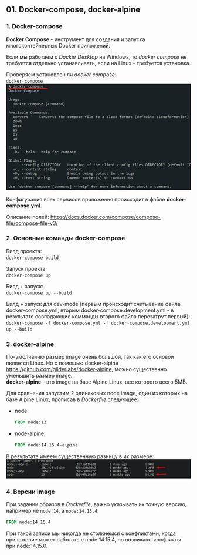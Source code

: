 ## 01. Docker-compose, docker-alpine

### 1. Docker-compose

**Docker Compose** -  инструмент для создания и запуска многоконтейнерных Docker приложений. 

Если мы работаем с *Docker Desktop* на Windows, то *docker compose* не требуется отдельно устанавливать, если на Linux - требуется установка.   

Проверяем установлен ли *docker compose*:   
`docker compose`     
![](./imgs/01.0.png)

Конфигурация всех сервисов приложения происходит в файле **docker-compose.yml**.

Описание полей: https://docs.docker.com/compose/compose-file/compose-file-v3/

### 2. Основные команды docker-compose

Билд проекта:   
`docker-compose build`

Запуск проекта:   
`docker-compose up`

Билд + запуск:    
`docker-compose up --build`

Билд + запуск для dev-mode (первым происходит считывание файла docker-compose.yml, вторым docker-compose.development.yml - в результате совпадающие комманды второго файла перезатрут первый):
`docker-compose -f docker-compose.yml -f docker-compose.development.yml up --build`

### 3. docker-alpine

По-умолчанию размер image очень большой, так как его основой является Linux. Но с помощью docker-alpine https://github.com/gliderlabs/docker-alpine, можно существенно уменьшить размер image.   
**docker-alpine** - это image на базе Alpine Linux, вес которого всего 5МВ.

Для сравнения запустим 2 одинаковых node image, один из которых на базе Alpine Linux, прописав в *Dockerfile* следующее: 
- node:
  ```dockerfile
  FROM node:13
  ```
- node-alpine:
  ```dockerfile
  FROM node:14.15.4-alpine
  ```

В результате имеем существенную разницу в их размере:  
![](./imgs/01.1.png)

### 4. Версии image

При задании образов в *Dockerfile*, важно указывать их точную версию, например не `node:14`, а `node:14.15.4`:
```dockerfile
FROM node:14.15.4
```
При такой записи мы никогда не столкнёмся с конфликтами, когда приложение может работать с node:14.15.4, но возникают конфликты при node:14.15.0.
